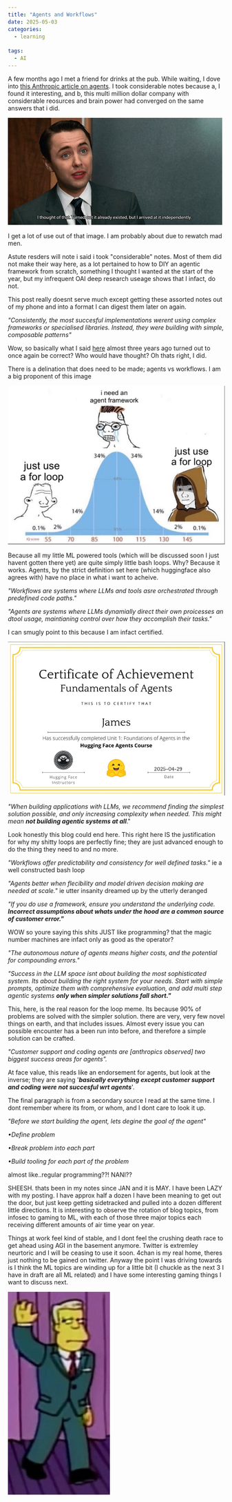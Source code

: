 ```yaml
---
title: "Agents and Workflows"
date: 2025-05-03
categories:
  - learning
  
tags:
  - AI
---
```


A few months ago I met a friend for drinks at the pub. While waiting, I dove into [this Anthropic article on agents](https://www.anthropic.com/engineering/building-effective-agents). I took considerable notes because a, I found it interesting, and b, this multi million dollar company with considerable reosurces and brain power had converged on the same answers that i did.

![pete](/assets/images/2004/pete.png)

I get a lot of use out of that image. I am probably about due to rewatch mad men. 

Astute resders will note i said i took "considerable" notes. Most of them did not make their way here, as a lot pertained to how to DIY an agentic framework from scratch, something I thought I wanted at the start of the year, but my infrequent OAI deep research useage shows that I infact, do not.

This post really doesnt serve much except getting these assorted notes out of my phone and into a format I can digest them later on again.

*"Consistently, the most succesful implementations werent using complex frameworks or specialised libraries. Instead, they were building with simple, composable patterns"*

Wow, so basically what I said [here](https://onecloudemoji.github.io/learning/lemonsqueezy/) almost three years ago turned out to once again be correct? Who would have thought? Oh thats right, I did.

There is a delination that does need to be made; agents vs workflows. I am a big proponent of this image

![loop](/assets/images/agents/loop.jpg)

Because all my little ML powered tools (which will be discussed soon I just havent gotten there yet) are quite simply little bash loops. Why? Because it works. Agents, by the strict definition set here (which huggingface also agrees with) have no place in what i want to acheive.

*"Workflows are systems where LLMs and tools asre orchestrated through predefined code paths."*

*"Agents are systems where LLMs dynamially direct their own proicesses an dtool usage, maintianing control over how they accomplish their tasks."*

I can smugly point to this because I am infact certified.

![cert](/assets/images/agents/cert.jpg)

*"When building applications with LLMs, we recommend finding the simplest solution possible, and only increasing complexity when needed. This might mean* ***not building agentic systems at all***."

Look honestly this blog could end here. This right here IS the justification for why my shitty loops are perfectly fine; they are just advanced enough to do the thing they need to and no more. 

*"Workflows offer predictability and consistency for well defined tasks."* ie a well constructed bash loop

*"Agents better when flecibility and model driven decision making are needed at scale."* ie utter insanity dreamed up by the utterly deranged
	
*"If you do use a framework, ensure you understand the underlying code.* ***Incorrect assumptions about whats under the hood are a common source of customer error."***

WOW so youre saying this shits JUST like programming? that the magic number machines are infact only as good as the operator? 

*"The autonomous nature of agents means higher costs, and the potential for compounding errors."*

*"Success in the LLM space isnt about building the most sophisticated system. Its about building the right system for your needs. Start with simple prompts, optimize them with comprehensive evaluation, and add multi step agentic systems* ***only when simpler solutions fall short."***

This, here, is the real reason for the loop meme. Its because 90% of problems are solved with the simpler solution. there are very, very few novel things on earth, and that includes issues. Almost every issue you can possible encounter has a been run into before, and therefore a simple solution can be crafted.

*"Customer support and coding agents are [anthropics observed] two biggest success areas for agents".*

At face value, this reads like an endorsement for agents, but look at the inverse; they are saying '***basically everything except customer support and coding were not succesful wrt agents***'.

The final paragraph is from a secondary source I read at the same time. I dont remember where its from, or whom, and I dont care to look it up.

*"Before we start building the agent, lets degine the goal of the agent"*

*•Define problem*

*•Break problem into each part*

*•Build tooling for each part of the problem*

almost like..regular programming??! NANI??

SHEESH. thats been in my notes since JAN and it is MAY. I have been LAZY with my posting. I have approx half a dozen I have been meaning to get out the door, but just keep getting sidetracked and pulled into a dozen different little directions. It is interesting to observe the rotation of blog topics, from infosec to gaming to ML, with each of those three major topics each receiving different amounts of air time year on year.

Things at work feel kind of stable, and I dont feel the crushing death race to get ahead using AGI in the basement anymore. Twitter is extremley neurtoric and I will be ceasing to use it soon. 4chan is my real home, theres just nothing to be gained on twitter. Anyway the point I was driving towards is I think the ML topics are winding up for a little bit (I chuckle as the next 3 I have in draft are all ML related) and I have some interesting gaming things I want to discuss next.

![wolfcastle](/assets/images/fable/mcbain.jpg)

